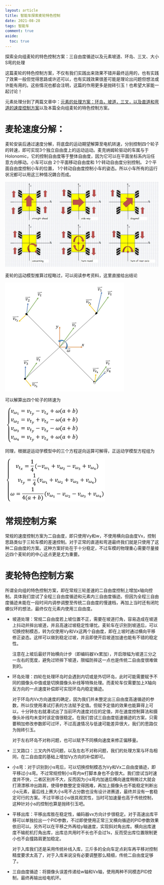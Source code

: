 ```yaml
---
layout: article
title: 智能车探索麦轮特色控制
date: 2021-08-28
tags: 智能车
comment: true
aside:
  toc: true
---
```


探索全向组麦轮的特色控制方案：三自由度循迹以及元素坡道、环岛、三叉、大小S弯的处理

这篇麦轮的特色控制方案，不仅有我们实践出来效果不错并最终运用的，也有实践了效果一般但觉得思路或许还可以，也有实践效果很差可能是理论出问题但想法或许能有用的。这些情况也都会注明，这篇的作用更多是抛砖引玉！也希望大家能一起讨论！

<!--more-->

元素处理分到了两篇文章中：[元素的处理方案：环岛，坡道，三叉，以及直道和弯道的速度控制方案](https://ittuann.github.io/2021/08/28/CarElement.html)以及本篇全向组麦轮的特色控制方案。

# 麦轮速度分解：

麦轮安装后通过速度分解，将底盘的运动期望解算至电机转速，分别控制四个轮子的转速，即可实现3个独立自由度上的运动运动。麦克纳姆轮驱动的车属与于 Holonomic，它的控制自由度等于整体自由度，因为它可以在平面坐标系内沿任意方向移动。小车可以由 2个平面移动自由度和 1个转动自由度分别控制。 2个平面自由度控制小车的位置， 1个转动自由度控制小车的姿态。所以小车所有的运行状况都可以用这三种情况耦合而成。

<img src="https://raw.githubusercontent.com/ittuann/ittuann.github.io/main/_posts/_img/2021-08-28-CarSpControl1.png" alt="img" style="zoom:50%;" />

麦轮的运动模型推算过程略过，可以阅读参考资料，这里直接给出结论

<img src="https://raw.githubusercontent.com/ittuann/ittuann.github.io/main/_posts/_img/2021-08-28-CarSpControl2.jpg" alt="img" style="zoom:50%;" />

可以解算出四个轮子的转速为

<img src="https://raw.githubusercontent.com/ittuann/ittuann.github.io/main/_posts/_img/2021-08-28-CarSpControl3.png" alt="img" style="zoom:50%;" />

同理，根据逆运动学模型中的三个方程逆向运算可解得，正运动学模型方程组为

<img src="https://raw.githubusercontent.com/ittuann/ittuann.github.io/main/_posts/_img/2021-08-28-CarSpControl4.png" alt="img" style="zoom:50%;" />

# 常规控制方案

常规的速度控制方案为二自由度，即只使用Vy和w，不使用横向自由度Vx，控制思路类似于三轮车模的差速控制。对于正常的直道和弯道最终我们就是只使用了这种二自由度的方案。这种方案好处在于十分稳定，不过车模的物理重心需要尽量接近四个麦轮的的中心这点更是尤为重要。

# 麦轮特色控制方案

所谓全向组的特色控制方案，即在常规三轮差速的二自由度控制上增加x轴向控制。具体我们尝试了全程三自由度循迹和元素内三自由度循迹。但因为全程三自由度循迹未能在一段时间内调参调整至传统二自由度的慢速档，再加上当时还有闭陀螺仪环的想法，最终仅在元素内使用三自由度。

* 坡道处理：常规二自由度若上坡位置不正，需要在坡道打角，容易造成在坡道上抖动并摔出坡道，并且高速过坡稳定性堪忧。麦轮车在识别到坡道后，可以切换控制模态，转为仅使用Vy和Vx这两个自由度，即在上坡时通过横向平移修正姿态。这样可以做到稳定过坡，并且即使开启坡道加速也能有不错的稳定性。

  注意在上坡后最好开始横向计步（即编码器Vx累加），开启限幅为坡道三分之一左右的宽度，避免过矫摔下坡道，限幅防摔这一点也是传统二自由度很难做到的。

* 环岛处理：四轮在处理环岛时会遇到内切或是外切环岛，此时可能需要赋予不同的摄像头中值或是切换摄像头补线等特殊处理。而麦轮车仅需要加上X轴向反方向的一点速度补偿即可实现环岛内稳定循迹。

  对于环岛内Vx方向速度的确定，因为我们并未整定出三自由度高速循迹的参数，所以仅使用凑试打表的方法赋予定值。但赋予定值的效果也能算得上可以，十分钟左右就凑试出了当前环内速度对应的定值，并在速度控制算法和摄像头补线均未变时该定值很稳定。在我们尝试三自由度低速循迹的方案，只需要稍加修改参数即可过环，不过高速情况与低速可能差异很大，我们的思路仅为抛砖引玉。

  对于左右环岛不对称问题，也可以赋予不同横向速度来修正偏移量。

* 三叉路口：三叉内外切问题，以及左右不对称问题，我们的处理方案与环岛相同，在二自由度的基础上增加Vy方向的补偿即可。

* 小s弯：对于识别到小s弯后，可以切换控制模态为Vy和Vx二自由度循迹，即平移过小s弯。不过常规控制小s弯内w打脚本身也不会很大。我们尝试当时速度并不快，二者区别并不大，反而因为小s弯内加速后横向速度稍微过大就会打滑漂移冲出路肩，使得参数整定变得困难，再加上摄像头也不能稳定判断出小s元素，最后线上赛大小s弯不占分数也没有设计进赛道，最终并没有一套稳定可行的方案。不过平移过小s很具观赏性，当时可加速量也高于传统控制，这种针对小s的控制也算是抛砖引玉吧。

* 平移出库：平移出库胜在稳定性，编码器vx方向计步很稳定。对于高速出库平移可以单独拉出一个PID参数，不过即使使用正常三叉横向循迹的PID参数效果依旧可以。另外可以在平移之外再给y轴速度，实现斜对角出库。横向出库速度不输舵机打角出库，出库总共用时不长也不会过1s，反而受出库位置限制更小也不会撞路肩更加稳定。

  对于入库我们还是采用传统补线入库，三斤多的全向车定点刹车再平移对控制精度要求太高了，对于入库来说没有必要调整那么精细，传统二自由度足够了。

* 三自由度循迹：将摄像头误差传递给w轴和Vx轴，使用两种不同模态PID控制，最终再输出给电机环。
